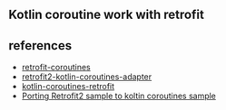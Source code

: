 

## Kotlin coroutine work with retrofit



## references


- [retrofit-coroutines](https://github.com/tinsukE/retrofit-coroutines)
- [retrofit2-kotlin-coroutines-adapter](https://github.com/JakeWharton/retrofit2-kotlin-coroutines-adapter)
- [kotlin-coroutines-retrofit](https://github.com/gildor/kotlin-coroutines-retrofit)
- [Porting Retrofit2 sample to koltin coroutines sample](https://medium.com/@raghunandan2005/retrofit2-and-koltin-coroutines-sample-938a6842b0a1)

